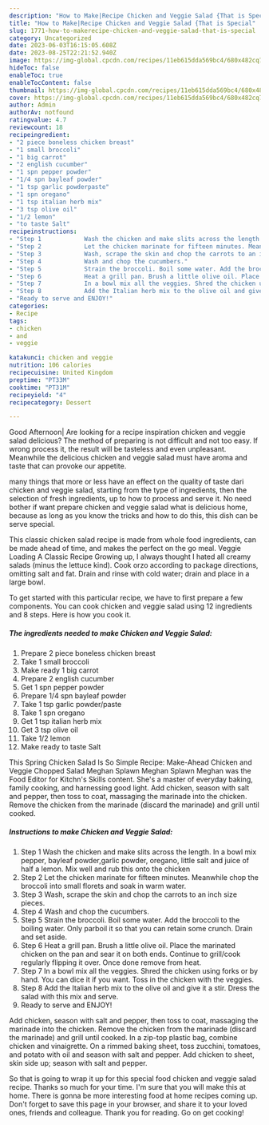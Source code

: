 ```yaml
---
description: "How to Make|Recipe Chicken and Veggie Salad {That is Special"
title: "How to Make|Recipe Chicken and Veggie Salad {That is Special"
slug: 1771-how-to-makerecipe-chicken-and-veggie-salad-that-is-special
category: Uncategorized
date: 2023-06-03T16:15:05.608Z
date: 2023-08-25T22:21:52.940Z
image: https://img-global.cpcdn.com/recipes/11eb615dda569bc4/680x482cq70/chicken-and-veggie-salad-recipe-main-photo.jpg
hideToc: false
enableToc: true
enableTocContent: false
thumbnail: https://img-global.cpcdn.com/recipes/11eb615dda569bc4/680x482cq70/chicken-and-veggie-salad-recipe-main-photo.jpg
cover: https://img-global.cpcdn.com/recipes/11eb615dda569bc4/680x482cq70/chicken-and-veggie-salad-recipe-main-photo.jpg
author: Admin
authorAv: notfound
ratingvalue: 4.7
reviewcount: 18
recipeingredient:
- "2 piece boneless chicken breast"
- "1 small broccoli"
- "1 big carrot"
- "2 english cucumber"
- "1 spn pepper powder"
- "1/4 spn bayleaf powder"
- "1 tsp garlic powderpaste"
- "1 spn oregano"
- "1 tsp italian herb mix"
- "3 tsp olive oil"
- "1/2 lemon"
- "to taste Salt"
recipeinstructions:
- "Step 1            Wash the chicken and make slits across the length. In a bowl mix pepper, bayleaf powder,garlic powder, oregano, little salt and juice of half a lemon. Mix well and rub this onto the chicken"
- "Step 2            Let the chicken marinate for fifteen minutes. Meanwhile chop the broccoli into small florets and soak in warm water."
- "Step 3            Wash, scrape the skin and chop the carrots to an inch size pieces."
- "Step 4            Wash and chop the cucumbers."
- "Step 5            Strain the broccoli. Boil some water. Add the broccoli to the boiling water. Only parboil it so that you can retain some crunch. Drain and set aside."
- "Step 6            Heat a grill pan. Brush a little olive oil. Place the marinated chicken on the pan and sear it on both ends. Continue to grill/cook regularly flipping it over. Once done remove from heat."
- "Step 7            In a bowl mix all the veggies. Shred the chicken using forks or by hand. You can dice it if you want. Toss in the chicken with the veggies."
- "Step 8            Add the Italian herb mix to the olive oil and give it a stir. Dress the salad with this mix and serve."
- "Ready to serve and ENJOY!"
categories:
- Recipe
tags:
- chicken
- and
- veggie

katakunci: chicken and veggie 
nutrition: 106 calories
recipecuisine: United Kingdom
preptime: "PT33M"
cooktime: "PT31M"
recipeyield: "4"
recipecategory: Dessert

---
```



Good Afternoon| Are looking for a recipe inspiration chicken and veggie salad delicious? The method of preparing is not difficult and not too easy. If wrong process it, the result will be tasteless and even unpleasant. Meanwhile the delicious chicken and veggie salad must have aroma and taste that can provoke our appetite.






many things that more or less have an effect on the quality of taste dari chicken and veggie salad, starting from the type of ingredients, then the selection of fresh ingredients, up to how to process and serve it. No need bother if want prepare chicken and veggie salad what is delicious home, because as long as you know the tricks and how to do this, this dish can be serve special.


This classic chicken salad recipe is made from whole food ingredients, can be made ahead of time, and makes the perfect on the go meal. Veggie Loading A Classic Recipe Growing up, I always thought I hated all creamy salads (minus the lettuce kind). Cook orzo according to package directions, omitting salt and fat. Drain and rinse with cold water; drain and place in a large bowl.


To get started with this particular recipe, we have to first prepare a few components. You can cook chicken and veggie salad using 12 ingredients and 8 steps. Here is how you cook it.

<!--inarticleads1-->

##### The ingredients needed to make Chicken and Veggie Salad:

1. Prepare 2 piece boneless chicken breast
1. Take 1 small broccoli
1. Make ready 1 big carrot
1. Prepare 2 english cucumber
1. Get 1 spn pepper powder
1. Prepare 1/4 spn bayleaf powder
1. Take 1 tsp garlic powder/paste
1. Take 1 spn oregano
1. Get 1 tsp italian herb mix
1. Get 3 tsp olive oil
1. Take 1/2 lemon
1. Make ready to taste Salt


This Spring Chicken Salad Is So Simple Recipe: Make-Ahead Chicken and Veggie Chopped Salad Meghan Splawn Meghan Splawn Meghan was the Food Editor for Kitchn&#39;s Skills content. She&#39;s a master of everyday baking, family cooking, and harnessing good light. Add chicken, season with salt and pepper, then toss to coat, massaging the marinade into the chicken. Remove the chicken from the marinade (discard the marinade) and grill until cooked. 

<!--inarticleads2-->

##### Instructions to make Chicken and Veggie Salad:

1. Step 1            Wash the chicken and make slits across the length. In a bowl mix pepper, bayleaf powder,garlic powder, oregano, little salt and juice of half a lemon. Mix well and rub this onto the chicken
1. Step 2            Let the chicken marinate for fifteen minutes. Meanwhile chop the broccoli into small florets and soak in warm water.
1. Step 3            Wash, scrape the skin and chop the carrots to an inch size pieces.
1. Step 4            Wash and chop the cucumbers.
1. Step 5            Strain the broccoli. Boil some water. Add the broccoli to the boiling water. Only parboil it so that you can retain some crunch. Drain and set aside.
1. Step 6            Heat a grill pan. Brush a little olive oil. Place the marinated chicken on the pan and sear it on both ends. Continue to grill/cook regularly flipping it over. Once done remove from heat.
1. Step 7            In a bowl mix all the veggies. Shred the chicken using forks or by hand. You can dice it if you want. Toss in the chicken with the veggies.
1. Step 8            Add the Italian herb mix to the olive oil and give it a stir. Dress the salad with this mix and serve.
1. Ready to serve and ENJOY!

Add chicken, season with salt and pepper, then toss to coat, massaging the marinade into the chicken. Remove the chicken from the marinade (discard the marinade) and grill until cooked. In a zip-top plastic bag, combine chicken and vinaigrette. On a rimmed baking sheet, toss zucchini, tomatoes, and potato with oil and season with salt and pepper. Add chicken to sheet, skin side up; season with salt and pepper. 

So that is going to wrap it up for this special food chicken and veggie salad recipe. Thanks so much for your time. I'm sure that you will make this at home. There is gonna be more interesting food at home recipes coming up. Don't forget to save this page in your browser, and share it to your loved ones, friends and colleague. Thank you for reading. Go on get cooking!
